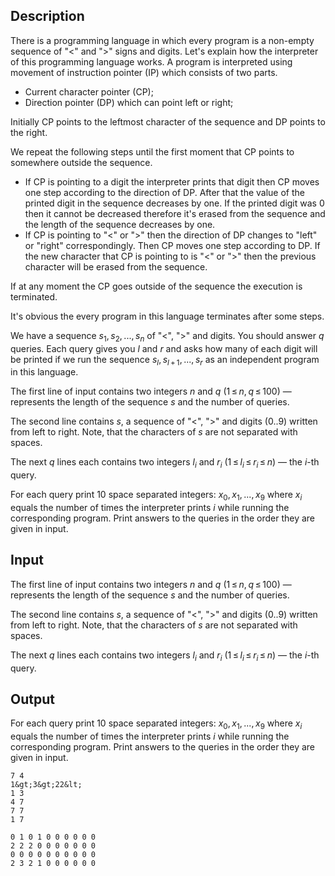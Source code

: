 ## Description

<div><p>There is a programming language in which every program is a non-empty sequence of "<span class="tex-font-style-tt">&lt;</span>" and "<span class="tex-font-style-tt">&gt;</span>" signs and digits. Let's explain how the interpreter of this programming language works. A program is interpreted using movement of instruction pointer (IP) which consists of two parts.</p><ul> <li> Current character pointer (CP); </li><li> Direction pointer (DP) which can point left or right; </li></ul><p>Initially CP points to the leftmost character of the sequence and DP points to the right.</p><p>We repeat the following steps until the first moment that CP points to somewhere outside the sequence.</p><ul> <li> If CP is pointing to a digit the interpreter prints that digit then CP moves one step according to the direction of DP. After that the value of the printed digit in the sequence decreases by one. If the printed digit was <span class="tex-span">0</span> then it cannot be decreased therefore it's erased from the sequence and the length of the sequence decreases by one. </li><li> If CP is pointing to "<span class="tex-font-style-tt">&lt;</span>" or "<span class="tex-font-style-tt">&gt;</span>" then the direction of DP changes to "left" or "right" correspondingly. Then CP moves one step according to DP. If the new character that CP is pointing to is "<span class="tex-font-style-tt">&lt;</span>" or "<span class="tex-font-style-tt">&gt;</span>" then the previous character will be erased from the sequence. </li></ul><p>If at any moment the CP goes outside of the sequence the execution is terminated.</p><p>It's obvious the every program in this language terminates after some steps.</p><p>We have a sequence <span class="tex-span"><i>s</i><sub class="lower-index">1</sub>, <i>s</i><sub class="lower-index">2</sub>, ..., <i>s</i><sub class="lower-index"><i>n</i></sub></span> of "<span class="tex-font-style-tt">&lt;</span>", "<span class="tex-font-style-tt">&gt;</span>" and digits. You should answer <span class="tex-span"><i>q</i></span> queries. Each query gives you <span class="tex-span"><i>l</i></span> and <span class="tex-span"><i>r</i></span> and asks how many of each digit will be printed if we run the sequence <span class="tex-span"><i>s</i><sub class="lower-index"><i>l</i></sub>, <i>s</i><sub class="lower-index"><i>l</i> + 1</sub>, ..., <i>s</i><sub class="lower-index"><i>r</i></sub></span> as an independent program in this language.</p></div><div class="input-specification"><p>The first line of input contains two integers <span class="tex-span"><i>n</i></span> and <span class="tex-span"><i>q</i></span> <span class="tex-span">(1 ≤ <i>n</i>, <i>q</i> ≤ 100)</span> — represents the length of the sequence <span class="tex-span"><i>s</i></span> and the number of queries. </p><p>The second line contains <span class="tex-span"><i>s</i></span>, a sequence of "<span class="tex-font-style-tt">&lt;</span>", "<span class="tex-font-style-tt">&gt;</span>" and digits (<span class="tex-font-style-tt">0..9</span>) written from left to right. Note, that the characters of <span class="tex-span"><i>s</i></span> are not separated with spaces. </p><p>The next <span class="tex-span"><i>q</i></span> lines each contains two integers <span class="tex-span"><i>l</i><sub class="lower-index"><i>i</i></sub></span> and <span class="tex-span"><i>r</i><sub class="lower-index"><i>i</i></sub></span> <span class="tex-span">(1 ≤ <i>l</i><sub class="lower-index"><i>i</i></sub> ≤ <i>r</i><sub class="lower-index"><i>i</i></sub> ≤ <i>n</i>)</span> — the <span class="tex-span"><i>i</i></span>-th query.</p></div><div class="output-specification"><p>For each query print <span class="tex-span">10</span> space separated integers: <span class="tex-span"><i>x</i><sub class="lower-index">0</sub>, <i>x</i><sub class="lower-index">1</sub>, ..., <i>x</i><sub class="lower-index">9</sub></span> where <span class="tex-span"><i>x</i><sub class="lower-index"><i>i</i></sub></span> equals the number of times the interpreter prints <span class="tex-span"><i>i</i></span> while running the corresponding program. Print answers to the queries in the order they are given in input.</p></div>

## Input

<p>The first line of input contains two integers <span class="tex-span"><i>n</i></span> and <span class="tex-span"><i>q</i></span> <span class="tex-span">(1 ≤ <i>n</i>, <i>q</i> ≤ 100)</span> — represents the length of the sequence <span class="tex-span"><i>s</i></span> and the number of queries. </p><p>The second line contains <span class="tex-span"><i>s</i></span>, a sequence of "<span class="tex-font-style-tt">&lt;</span>", "<span class="tex-font-style-tt">&gt;</span>" and digits (<span class="tex-font-style-tt">0..9</span>) written from left to right. Note, that the characters of <span class="tex-span"><i>s</i></span> are not separated with spaces. </p><p>The next <span class="tex-span"><i>q</i></span> lines each contains two integers <span class="tex-span"><i>l</i><sub class="lower-index"><i>i</i></sub></span> and <span class="tex-span"><i>r</i><sub class="lower-index"><i>i</i></sub></span> <span class="tex-span">(1 ≤ <i>l</i><sub class="lower-index"><i>i</i></sub> ≤ <i>r</i><sub class="lower-index"><i>i</i></sub> ≤ <i>n</i>)</span> — the <span class="tex-span"><i>i</i></span>-th query.</p>

## Output

<p>For each query print <span class="tex-span">10</span> space separated integers: <span class="tex-span"><i>x</i><sub class="lower-index">0</sub>, <i>x</i><sub class="lower-index">1</sub>, ..., <i>x</i><sub class="lower-index">9</sub></span> where <span class="tex-span"><i>x</i><sub class="lower-index"><i>i</i></sub></span> equals the number of times the interpreter prints <span class="tex-span"><i>i</i></span> while running the corresponding program. Print answers to the queries in the order they are given in input.</p>





```input1
7 4
1&gt;3&gt;22&lt;
1 3
4 7
7 7
1 7

```




```output1
0 1 0 1 0 0 0 0 0 0 
2 2 2 0 0 0 0 0 0 0 
0 0 0 0 0 0 0 0 0 0 
2 3 2 1 0 0 0 0 0 0 

```


